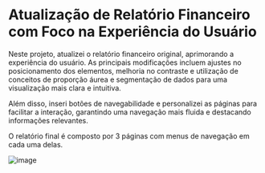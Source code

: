 # Atualização de Relatório Financeiro com Foco na Experiência do Usuário

Neste projeto, atualizei o relatório financeiro original, aprimorando a experiência do usuário. As principais modificações incluem ajustes no posicionamento dos elementos, melhoria no contraste e utilização de conceitos de proporção áurea e segmentação de dados para uma visualização mais clara e intuitiva.

Além disso, inseri botões de navegabilidade e personalizei as páginas para facilitar a interação, garantindo uma navegação mais fluida e destacando informações relevantes.

O relatório final é composto por 3 páginas com menus de navegação em cada uma delas.

  
![image](https://github.com/user-attachments/assets/429126cc-d11b-45d0-92d9-166b52c762f1)
